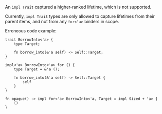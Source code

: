 An `impl Trait` captured a higher-ranked lifetime, which is not supported.

Currently, `impl Trait` types are only allowed to capture lifetimes from
their parent items, and not from any `for<'a>` binders in scope.

Erroneous code example:

```compile_fail,E0657
trait BorrowInto<'a> {
    type Target;

    fn borrow_into(&'a self) -> Self::Target;
}

impl<'a> BorrowInto<'a> for () {
    type Target = &'a ();

    fn borrow_into(&'a self) -> Self::Target {
        self
    }
}

fn opaque() -> impl for<'a> BorrowInto<'a, Target = impl Sized + 'a> {
    ()
}
```
